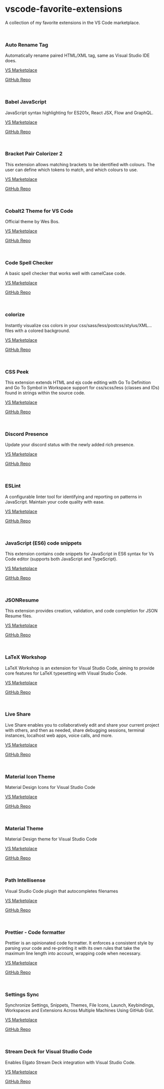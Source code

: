 # vscode-favorite-extensions
A collection of my favorite extensions in the VS Code marketplace.
<br/>

<br/>

### Auto Rename Tag
Automatically rename paired HTML/XML tag, same as Visual Studio IDE does.

[VS Marketplace](https://marketplace.visualstudio.com/items?itemName=formulahendry.auto-rename-tag)

[GitHub Repo](https://github.com/formulahendry/vscode-auto-rename-tag)

<br/>

### Babel JavaScript
JavaScript syntax highlighting for ES201x, React JSX, Flow and GraphQL.

[VS Marketplace](https://marketplace.visualstudio.com/items?itemName=mgmcdermott.vscode-language-babel)

[GitHub Repo](https://github.com/michaelgmcd/vscode-language-babel)

<br/>

### Bracket Pair Colorizer 2
This extension allows matching brackets to be identified with colours. The user can define which tokens to match, and which colours to use.

[VS Marketplace](https://marketplace.visualstudio.com/items?itemName=CoenraadS.bracket-pair-colorizer-2)

[GitHub Repo](https://github.com/CoenraadS/Bracket-Pair-Colorizer-2)

<br/>

### Cobalt2 Theme for VS Code
Official theme by Wes Bos.

[VS Marketplace](https://marketplace.visualstudio.com/items?itemName=wesbos.theme-cobalt2)

[GitHub Repo](https://github.com/wesbos/cobalt2-vscode)

<br/>

### Code Spell Checker
A basic spell checker that works well with camelCase code.

[VS Marketplace](https://marketplace.visualstudio.com/items?itemName=streetsidesoftware.code-spell-checker)

[GitHub Repo](https://github.com/streetsidesoftware/vscode-spell-checker)

<br/>

### colorize
Instantly visualize css colors in your css/sass/less/postcss/stylus/XML... files with a colored background.

[VS Marketplace](https://marketplace.visualstudio.com/items?itemName=kamikillerto.vscode-colorize)

[GitHub Repo](https://github.com/kamikillerto/vscode-colorize)

<br/>

### CSS Peek
This extension extends HTML and ejs code editing with Go To Definition and Go To Symbol in Workspace support for css/scss/less (classes and IDs) found in strings within the source code.

[VS Marketplace](https://marketplace.visualstudio.com/items?itemName=pranaygp.vscode-css-peek)

[GitHub Repo](https://github.com/pranaygp/vscode-css-peek)

<br/>

### Discord Presence
Update your discord status with the newly added rich presence.

[VS Marketplace](https://marketplace.visualstudio.com/items?itemName=icrawl.discord-vscode)

[GitHub Repo](https://github.com/iCrawl/discord-vscode)

<br/>

### ESLint
A configurable linter tool for identifying and reporting on patterns in JavaScript. Maintain your code quality with ease.

[VS Marketplace](https://marketplace.visualstudio.com/items?itemName=dbaeumer.vscode-eslint)

[GitHub Repo](https://github.com/Microsoft/vscode-eslint)

<br/>

### JavaScript (ES6) code snippets
This extension contains code snippets for JavaScript in ES6 syntax for Vs Code editor (supports both JavaScript and TypeScript).

[VS Marketplace](https://marketplace.visualstudio.com/items?itemName=xabikos.JavaScriptSnippets)

[GitHub Repo](https://github.com/xabikos/vscode-javascript)

<br/>

### JSONResume
This extension provides creation, validation, and code completion for JSON Resume files.

[VS Marketplace](https://marketplace.visualstudio.com/items?itemName=JSONResume.vscode-jsonresume)

[GitHub Repo](https://github.com/jsonresume/vscode-jsonresume)

<br/>

### LaTeX Workshop
LaTeX Workshop is an extension for Visual Studio Code, aiming to provide core features for LaTeX typesetting with Visual Studio Code.

[VS Marketplace](https://marketplace.visualstudio.com/items?itemName=James-Yu.latex-workshop)

[GitHub Repo](https://github.com/James-Yu/LaTeX-Workshop)

<br/>

### Live Share
Live Share enables you to collaboratively edit and share your current project with others, and then as needed, share debugging sessions, terminal instances, localhost web apps, voice calls, and more.

[VS Marketplace](https://marketplace.visualstudio.com/items?itemName=MS-vsliveshare.vsliveshare)

[GitHub Repo](https://github.com/MicrosoftDocs/live-share)

<br/>

### Material Icon Theme
Material Design Icons for Visual Studio Code

[VS Marketplace](https://marketplace.visualstudio.com/items?itemName=PKief.material-icon-theme)

[GitHub Repo](https://github.com/PKief/vscode-material-icon-theme)

<br/>

### Material Theme
Material Design theme for Visual Studio Code

[VS Marketplace](https://marketplace.visualstudio.com/items?itemName=Equinusocio.vsc-material-theme)

[GitHub Repo](https://github.com/material-theme/vsc-material-theme)

<br/>

### Path Intellisense
Visual Studio Code plugin that autocompletes filenames

[VS Marketplace](https://marketplace.visualstudio.com/items?itemName=christian-kohler.path-intellisense)

[GitHub Repo](https://github.com/ChristianKohler/PathIntellisense)

<br/>

### Prettier - Code formatter
Prettier is an opinionated code formatter. It enforces a consistent style by parsing your code and re-printing it with its own rules that take the maximum line length into account, wrapping code when necessary.

[VS Marketplace](https://marketplace.visualstudio.com/items?itemName=esbenp.prettier-vscode)

[GitHub Repo](https://github.com/prettier/prettier-vscode)

<br/>

### Settings Sync
Synchronize Settings, Snippets, Themes, File Icons, Launch, Keybindings, Workspaces and Extensions Across Multiple Machines Using GitHub Gist.

[VS Marketplace](https://marketplace.visualstudio.com/items?itemName=Shan.code-settings-sync)

[GitHub Repo](https://github.com/shanalikhan/code-settings-sync)

<br/>

### Stream Deck for Visual Studio Code
Enables Elgato Stream Deck integration with Visual Studio Code.

[VS Marketplace](https://marketplace.visualstudio.com/items?itemName=nicollasr.vscode-streamdeck)

[GitHub Repo](https://github.com/nicollasricas/vscode-streamdeck)
